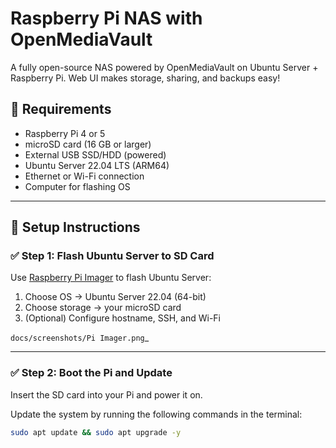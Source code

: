 # Raspberry Pi NAS with OpenMediaVault

A fully open-source NAS powered by OpenMediaVault on Ubuntu Server + Raspberry Pi. Web UI makes storage, sharing, and backups easy!

## 🧰 Requirements

- Raspberry Pi 4 or 5
- microSD card (16 GB or larger)
- External USB SSD/HDD (powered)
- Ubuntu Server 22.04 LTS (ARM64)
- Ethernet or Wi-Fi connection
- Computer for flashing OS

---

## 🚀 Setup Instructions

### ✅ Step 1: Flash Ubuntu Server to SD Card

Use [Raspberry Pi Imager](https://www.raspberrypi.com/software/) to flash Ubuntu Server:

1. Choose OS → Ubuntu Server 22.04 (64-bit)
2. Choose storage → your microSD card
3. (Optional) Configure hostname, SSH, and Wi-Fi

`docs/screenshots/Pi Imager.png`_

---

### ✅ Step 2: Boot the Pi and Update

Insert the SD card into your Pi and power it on.

Update the system by running the following commands in the terminal:

```bash
sudo apt update && sudo apt upgrade -y

